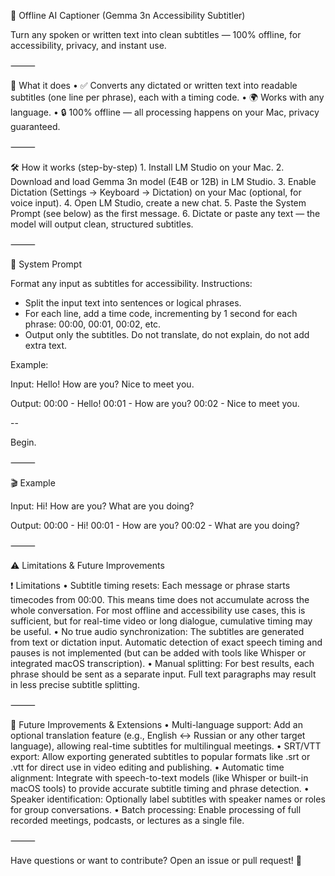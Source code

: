 
🦻 Offline AI Captioner (Gemma 3n Accessibility Subtitler)

Turn any spoken or written text into clean subtitles — 100% offline, for accessibility, privacy, and instant use.

⸻

🚀 What it does
	•	✅ Converts any dictated or written text into readable subtitles (one line per phrase), each with a timing code.
	•	🌍 Works with any language.
	•	🔒 100% offline — all processing happens on your Mac, privacy guaranteed.

⸻

🛠️ How it works (step-by-step)
	1.	Install LM Studio on your Mac.
	2.	Download and load Gemma 3n model (E4B or 12B) in LM Studio.
	3.	Enable Dictation (Settings → Keyboard → Dictation) on your Mac (optional, for voice input).
	4.	Open LM Studio, create a new chat.
	5.	Paste the System Prompt (see below) as the first message.
	6.	Dictate or paste any text — the model will output clean, structured subtitles.

⸻

📝 System Prompt

Format any input as subtitles for accessibility.
Instructions:
- Split the input text into sentences or logical phrases.
- For each line, add a time code, incrementing by 1 second for each phrase: 00:00, 00:01, 00:02, etc.
- Output only the subtitles. Do not translate, do not explain, do not add extra text.

Example:

Input:
Hello! How are you? Nice to meet you.

Output:
00:00 - Hello!
00:01 - How are you?
00:02 - Nice to meet you.

--

Begin.


⸻

🎬 Example

Input:
Hi! How are you? What are you doing?

Output:
00:00 - Hi!
00:01 - How are you?
00:02 - What are you doing?


⸻

⚠️ Limitations & Future Improvements

❗ Limitations
	•	Subtitle timing resets:
Each message or phrase starts timecodes from 00:00. This means time does not accumulate across the whole conversation. For most offline and accessibility use cases, this is sufficient, but for real-time video or long dialogue, cumulative timing may be useful.
	•	No true audio synchronization:
The subtitles are generated from text or dictation input. Automatic detection of exact speech timing and pauses is not implemented (but can be added with tools like Whisper or integrated macOS transcription).
	•	Manual splitting:
For best results, each phrase should be sent as a separate input. Full text paragraphs may result in less precise subtitle splitting.

⸻

🌱 Future Improvements & Extensions
	•	Multi-language support:
Add an optional translation feature (e.g., English ↔ Russian or any other target language), allowing real-time subtitles for multilingual meetings.
	•	SRT/VTT export:
Allow exporting generated subtitles to popular formats like .srt or .vtt for direct use in video editing and publishing.
	•	Automatic time alignment:
Integrate with speech-to-text models (like Whisper or built-in macOS tools) to provide accurate subtitle timing and phrase detection.
	•	Speaker identification:
Optionally label subtitles with speaker names or roles for group conversations.
	•	Batch processing:
Enable processing of full recorded meetings, podcasts, or lectures as a single file.

⸻

Have questions or want to contribute? Open an issue or pull request! 🚀

